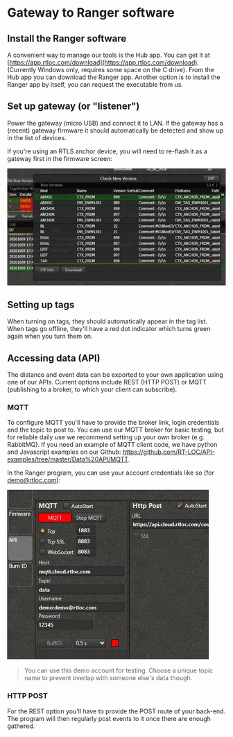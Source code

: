 # Gateway to Ranger software

## Install the Ranger software

A convenient way to manage our tools is the Hub app. You can get it at [https://app.rtloc.com/download](https://app.rtloc.com/download). (Currently Windows only, requires some space on the C drive). From the Hub app you can download the Ranger app.
Another option is to install the Ranger app by itself, you can request the executable from us.

## Set up gateway (or "listener")

Power the gateway (micro USB) and connect it to LAN. If the gateway has a (recent) gateway firmware it should automatically be detected and show up in the list of devices.

If you're using an RTLS anchor device, you will need to re-flash it as a gateway first in the firmware screen:

![Downloading firmware](./img/downloading_fw.png)

## Setting up tags

When turning on tags, they should automatically appear in the tag list. When tags go offline, they'll have a red dot indicator which turns green again when you turn them on.

## Accessing data (API)

The distance and event data can be exported to your own application using one of our APIs. Current options include REST (HTTP POST) or MQTT (publishing to a broker, to which your client can subscribe).

### MQTT
To configure MQTT you'll have to provide the broker link, login credentials and the topic to post to.
You can use our MQTT broker for basic testing, but for reliable daily use we recommend setting up your own broker (e.g. RabbitMQ). If you need an example of MQTT client code, we have python and Javascript examples on our Github: https://github.com/RT-LOC/API-examples/tree/master/Data%20API/MQTT.

In the Ranger program, you can use your account credentials like so (for demo@rtloc.com):

![MQTT API settings](./img/dist_apis.jpg)

> You can use this demo account for testing. Choose a unique topic name to prevent overlap with someone else's data though.

### HTTP POST
For the REST option you'll have to provide the POST route of your back-end. The program will then regularly post events to it once there are enough gathered.
